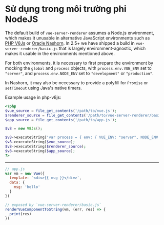 # Sử dụng trong môi trường phi NodeJS

The default build of `vue-server-renderer` assumes a Node.js environment, which makes it unusable in alternative JavaScript environments such as [PHP V8Js](https://github.com/phpv8/v8js) or [Oracle Nashorn](https://docs.oracle.com/javase/8/docs/technotes/guides/scripting/nashorn/). In 2.5+ we have shipped a build in `vue-server-renderer/basic.js` that is largely environment-agnostic, which makes it usable in the environments mentioned above.

For both environments, it is necessary to first prepare the environment by mocking the `global` and `process` objects, with `process.env.VUE_ENV` set to `"server"`, and `process.env.NODE_ENV` set to `"development"` or `"production"`.

In Nashorn, it may also be necessary to provide a polyfill for `Promise` or `setTimeout` using Java's native timers.

Example usage in php-v8js:

``` php
<?php
$vue_source = file_get_contents('/path/to/vue.js');
$renderer_source = file_get_contents('/path/to/vue-server-renderer/basic.js');
$app_source = file_get_contents('/path/to/app.js');

$v8 = new V8Js();

$v8->executeString('var process = { env: { VUE_ENV: "server", NODE_ENV: "production" }}; this.global = { process: process };');
$v8->executeString($vue_source);
$v8->executeString($renderer_source);
$v8->executeString($app_source);
?>
```

---

``` js
// app.js
var vm = new Vue({
  template: `<div>{{ msg }}</div>`,
  data: {
    msg: 'hello'
  }
})

// exposed by `vue-server-renderer/basic.js`
renderVueComponentToString(vm, (err, res) => {
  print(res)
})
```
